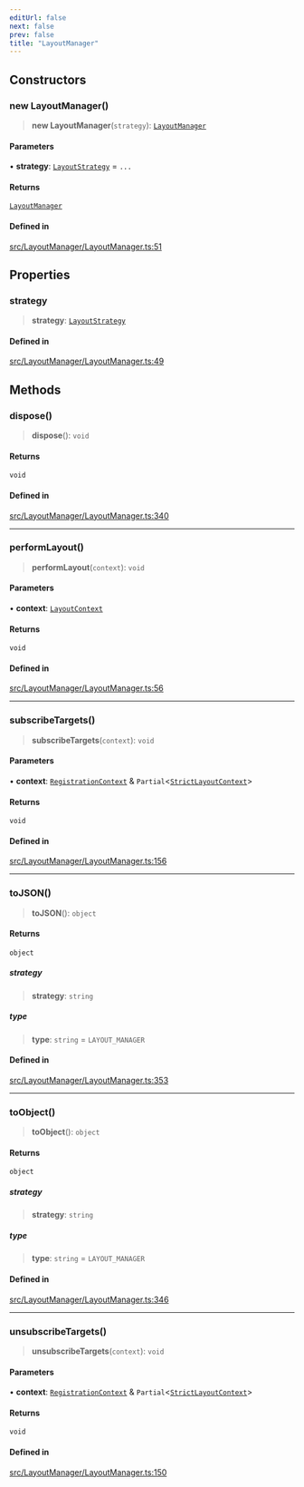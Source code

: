 ```yaml
---
editUrl: false
next: false
prev: false
title: "LayoutManager"
---
```


## Constructors

### new LayoutManager()

> **new LayoutManager**(`strategy`): [`LayoutManager`](/api/classes/layoutmanager/)

#### Parameters

• **strategy**: [`LayoutStrategy`](/api/classes/layoutstrategy/) = `...`

#### Returns

[`LayoutManager`](/api/classes/layoutmanager/)

#### Defined in

[src/LayoutManager/LayoutManager.ts:51](https://github.com/fabricjs/fabric.js/blob/c093e29e73123dafcfa091ff4d5e04e690bb796e/src/LayoutManager/LayoutManager.ts#L51)

## Properties

### strategy

> **strategy**: [`LayoutStrategy`](/api/classes/layoutstrategy/)

#### Defined in

[src/LayoutManager/LayoutManager.ts:49](https://github.com/fabricjs/fabric.js/blob/c093e29e73123dafcfa091ff4d5e04e690bb796e/src/LayoutManager/LayoutManager.ts#L49)

## Methods

### dispose()

> **dispose**(): `void`

#### Returns

`void`

#### Defined in

[src/LayoutManager/LayoutManager.ts:340](https://github.com/fabricjs/fabric.js/blob/c093e29e73123dafcfa091ff4d5e04e690bb796e/src/LayoutManager/LayoutManager.ts#L340)

***

### performLayout()

> **performLayout**(`context`): `void`

#### Parameters

• **context**: [`LayoutContext`](/api/type-aliases/layoutcontext/)

#### Returns

`void`

#### Defined in

[src/LayoutManager/LayoutManager.ts:56](https://github.com/fabricjs/fabric.js/blob/c093e29e73123dafcfa091ff4d5e04e690bb796e/src/LayoutManager/LayoutManager.ts#L56)

***

### subscribeTargets()

> **subscribeTargets**(`context`): `void`

#### Parameters

• **context**: [`RegistrationContext`](/api/type-aliases/registrationcontext/) & `Partial`\<[`StrictLayoutContext`](/api/type-aliases/strictlayoutcontext/)\>

#### Returns

`void`

#### Defined in

[src/LayoutManager/LayoutManager.ts:156](https://github.com/fabricjs/fabric.js/blob/c093e29e73123dafcfa091ff4d5e04e690bb796e/src/LayoutManager/LayoutManager.ts#L156)

***

### toJSON()

> **toJSON**(): `object`

#### Returns

`object`

##### strategy

> **strategy**: `string`

##### type

> **type**: `string` = `LAYOUT_MANAGER`

#### Defined in

[src/LayoutManager/LayoutManager.ts:353](https://github.com/fabricjs/fabric.js/blob/c093e29e73123dafcfa091ff4d5e04e690bb796e/src/LayoutManager/LayoutManager.ts#L353)

***

### toObject()

> **toObject**(): `object`

#### Returns

`object`

##### strategy

> **strategy**: `string`

##### type

> **type**: `string` = `LAYOUT_MANAGER`

#### Defined in

[src/LayoutManager/LayoutManager.ts:346](https://github.com/fabricjs/fabric.js/blob/c093e29e73123dafcfa091ff4d5e04e690bb796e/src/LayoutManager/LayoutManager.ts#L346)

***

### unsubscribeTargets()

> **unsubscribeTargets**(`context`): `void`

#### Parameters

• **context**: [`RegistrationContext`](/api/type-aliases/registrationcontext/) & `Partial`\<[`StrictLayoutContext`](/api/type-aliases/strictlayoutcontext/)\>

#### Returns

`void`

#### Defined in

[src/LayoutManager/LayoutManager.ts:150](https://github.com/fabricjs/fabric.js/blob/c093e29e73123dafcfa091ff4d5e04e690bb796e/src/LayoutManager/LayoutManager.ts#L150)
